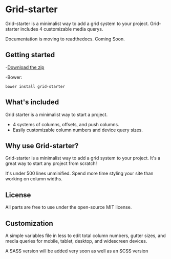 # Grid-starter
Grid-starter is a minimalist way to add a grid system to your project.
Grid-starter includes 4 customizable media querys.

Documentation is moving to readthedocs. Coming Soon.


## Getting started

-[Download the zip](https://github.com/MichaelCombs28/grid-starter/archive/master.zip)

-Bower:
```
bower install grid-starter
```


## What's included

Grid starter is a minimalist way to start a project.
- 4 systems of columns, offsets, and push columns.
- Easily customizable column numbers and device query sizes.


## Why use Grid-starter?

Grid-starter is a minimalist way to add a grid system to your project. It's a great way to start any project from scratch!

It's under 500 lines unminified.
Spend more time styling your site than working on column widths.


## License
All parts are free to use under the open-source MIT license.


## Customization
A simple variables file in less to edit total column numbers, gutter sizes, and media queries for mobile, tablet, desktop, and widescreen devices.

A SASS version will be added very soon as well as an SCSS version
